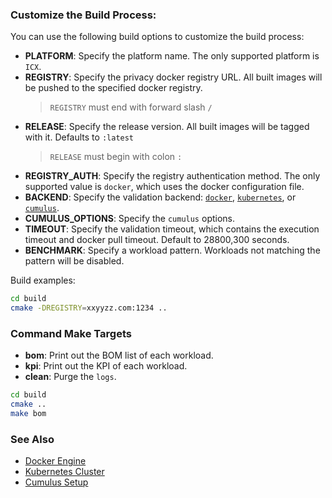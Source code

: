 
### Customize the Build Process:

You can use the following build options to customize the build process:  

- **PLATFORM**: Specify the platform name. The only supported platform is `ICX`.  
- **REGISTRY**: Specify the privacy docker registry URL. All built images will be pushed to the specified docker registry.
  > `REGISTRY` must end with forward slash `/`
- **RELEASE**: Specify the release version. All built images will be tagged with it. Defaults to `:latest`
  > `RELEASE` must begin with colon `:`
- **REGISTRY_AUTH**: Specify the registry authentication method. The only supported value is `docker`, which uses the docker configuration file.
- **BACKEND**: Specify the validation backend: [`docker`](setup-docker.md), [`kubernetes`](setup-kubernetes.md), or [`cumulus`](setup-cumulus.md).    
- **CUMULUS_OPTIONS**: Specify the `cumulus` options.  
- **TIMEOUT**: Specify the validation timeout, which contains the execution timeout and docker pull timeout. Default to 28800,300 seconds.   
- **BENCHMARK**: Specify a workload pattern. Workloads not matching the pattern will be disabled. 

Build examples:   

```bash
cd build
cmake -DREGISTRY=xxyyzz.com:1234 ..
```

### Command Make Targets

- **bom**: Print out the BOM list of each workload.  
- **kpi**: Print out the KPI of each workload.  
- **clean**: Purge the `logs`.  

```bash
cd build
cmake ..
make bom
```

### See Also

- [Docker Engine](setup-docker.md)  
- [Kubernetes Cluster](setup-kubernetes.md)  
- [Cumulus Setup](setup-cumulus.md)  
